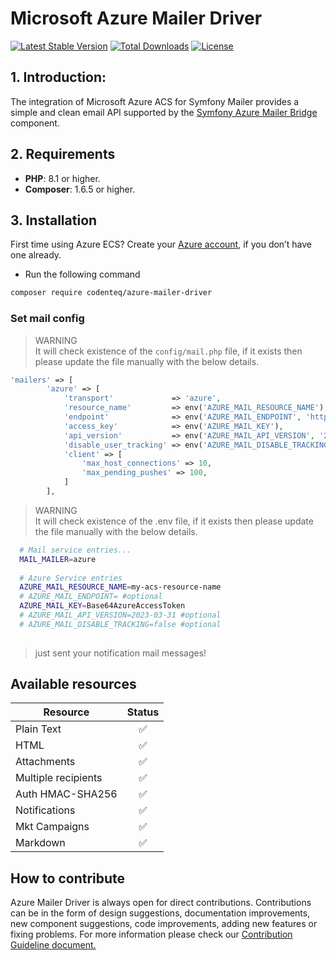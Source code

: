 # Microsoft Azure Mailer Driver

[![Latest Stable Version](http://poser.pugx.org/codenteq/azure-mailer-driver/v)](https://packagist.org/packages/codenteq/azure-mailer-driver)
[![Total Downloads](http://poser.pugx.org/codenteq/azure-mailer-driver/downloads)](https://packagist.org/packages/codenteq/azure-mailer-driver)
[![License](http://poser.pugx.org/codenteq/azure-mailer-driver/license)](https://github.com/codenteq/azure-mailer-driver/blob/master/LICENSE)

## 1. Introduction:

The integration of Microsoft Azure ACS for Symfony Mailer provides a simple and clean email API supported by the [Symfony Azure Mailer Bridge](https://github.com/symfony/azure-mailer) component.

## 2. Requirements

* **PHP**: 8.1 or higher.
* **Composer**: 1.6.5 or higher.

## 3. Installation

First time using Azure ECS? Create your [Azure account](https://azure.com), if you don’t have one already.

- Run the following command
```bash
composer require codenteq/azure-mailer-driver
```

### Set mail config

> WARNING <br>
> It will check existence of the `config/mail.php` file, if it exists then please update the file manually with the below details.

```php
'mailers' => [
        'azure' => [
            'transport'             => 'azure',
            'resource_name'         => env('AZURE_MAIL_RESOURCE_NAME'),
            'endpoint'              => env('AZURE_MAIL_ENDPOINT', 'https://my-acs-resource-name.communication.azure.com'),
            'access_key'            => env('AZURE_MAIL_KEY'),
            'api_version'           => env('AZURE_MAIL_API_VERSION', '2023-03-31'),
            'disable_user_tracking' => env('AZURE_MAIL_DISABLE_TRACKING', false),
            'client' => [
                'max_host_connections' => 10,
                'max_pending_pushes' => 100,
            ]
        ],
```

> WARNING <br>
> It will check existence of the .env file, if it exists then please update the file manually with the below details.  

```bash 
  # Mail service entries... 
  MAIL_MAILER=azure
  
  # Azure Service entries
  AZURE_MAIL_RESOURCE_NAME=my-acs-resource-name
  # AZURE_MAIL_ENDPOINT= #optional
  AZURE_MAIL_KEY=Base64AzureAccessToken
  # AZURE_MAIL_API_VERSION=2023-03-31 #optional
  # AZURE_MAIL_DISABLE_TRACKING=false #optional
  
```

> just sent your notification mail messages!

## Available resources

| Resource             | Status   |
| -------------------- | :------: |
| Plain Text           | ✅  |
| HTML                 | ✅  |
| Attachments          | ✅  |
| Multiple recipients  | ✅  |
| Auth HMAC-SHA256     | ✅  |
| Notifications        | ✅  |
| Mkt Campaigns        | ✅  |
| Markdown             | ✅  |

## How to contribute
Azure Mailer Driver is always open for direct contributions. Contributions can be in the form of design suggestions, documentation improvements, new component suggestions, code improvements, adding new features or fixing problems. For more information please check our [Contribution Guideline document.](https://github.com/codenteq/azure-mailer-driver/blob/master/CONTRIBUTING.md)